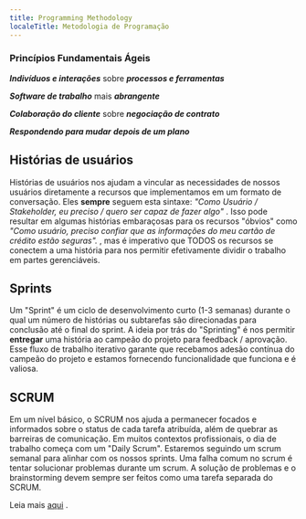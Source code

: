 ```yaml
---
title: Programming Methodology
localeTitle: Metodologia de Programação
---
```

### Princípios Fundamentais Ágeis

**_Indivíduos e interações_** sobre **_processos e ferramentas_**

**_Software de trabalho_** mais **_abrangente_**

**_Colaboração do cliente_** sobre **_negociação de contrato_**

**_Respondendo para mudar_** **_depois de um plano_**

## Histórias de usuários

Histórias de usuários nos ajudam a vincular as necessidades de nossos usuários diretamente a recursos que implementamos em um formato de conversação. Eles **sempre** seguem esta sintaxe: _"Como Usuário / Stakeholder, eu preciso / quero ser capaz de fazer algo"_ . Isso pode resultar em algumas histórias embaraçosas para os recursos "óbvios" como _"Como usuário, preciso confiar que as informações do meu cartão de crédito estão seguras"._ , mas é imperativo que TODOS os recursos se conectem a uma história para nos permitir efetivamente dividir o trabalho em partes gerenciáveis.

## Sprints

Um "Sprint" é um ciclo de desenvolvimento curto (1-3 semanas) durante o qual um número de histórias ou subtarefas são direcionadas para conclusão até o final do sprint. A ideia por trás do "Sprinting" é nos permitir **entregar** uma história ao campeão do projeto para feedback / aprovação. Esse fluxo de trabalho iterativo garante que recebamos adesão contínua do campeão do projeto e estamos fornecendo funcionalidade que funciona e é valiosa.

## SCRUM

Em um nível básico, o SCRUM nos ajuda a permanecer focados e informados sobre o status de cada tarefa atribuída, além de quebrar as barreiras de comunicação. Em muitos contextos profissionais, o dia de trabalho começa com um "Daily Scrum". Estaremos seguindo um scrum semanal para alinhar com os nossos sprints. Uma falha comum no scrum é tentar solucionar problemas durante um scrum. A solução de problemas e o brainstorming devem sempre ser feitos como uma tarefa separada do SCRUM.

Leia mais [aqui](http://scrummethodology.com/) .